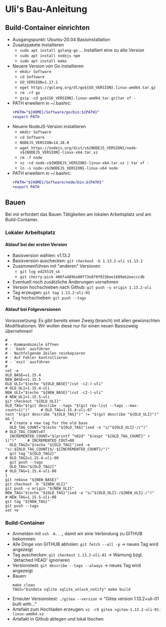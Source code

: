 Uli's Bau-Anleitung
===================

Build-Container einrichten
--------------------------

* Ausgangspunkt: Ubuntu-20.04 Basisinstallation
* Zusatzpakete installieren
    * `sudo apt install golang-go` ... installiert eine zu alte Version
    * `sudo apt install nodejs npm`
    * `sudo apt install make`
* Neuere Version von Go installieren
    * `mkdir Software`
    * `cd Software`
    * `GO_VERSION=1.17.1`
    * `wget https://golang.org/dl/go${GO_VERSION}.linux-amd64.tar.gz`
    * `rm -rf go`
    * `gzip -cd go${GO_VERSION}.linux-amd64.tar.gz|tar xf -`
* PATH erweitern in ~/.bashrc:
    ```diff
    +PATH="${HOME}/Software/go/bin:${PATH}"
    +export PATH
    ```
* Neuere NodeJS-Version installieren
    * `mkdir Software`
    * `cd Software`
    * `NODEJS_VERSION=14.18.0`
    * `wget https://nodejs.org/dist/v${NODEJS_VERSION}/node-v${NODEJS_VERSION}-linux-x64.tar.xz`
    * `rm -f node`
    * `xz -cd node-v${NODEJS_VERSION}-linux-x64.tar.xz | tar xf -`
    * `ln -s node-v${NODEJS_VERSION}-linux-x64 node`
* PATH erweitern in ~/.bashrc:
    ```diff
    +PATH="${HOME}/Software/node/bin:${PATH}"
    +export PATH
    ```

Bauen
-----

Bei mir erfordert das Bauen
Tätigkeiten am lokalen Arbeitsplatz
und am Build-Container.

### Lokaler Arbeitsplatz

#### Ablauf  bei der ersten Version

* Basisversion wählen: v1.13.2
* Basisversion auschecken: `git checkout -b 1.13.2-uli v1.13.2`
* Zusammenführen mit "anderen" Versionen
    * `git log ed25519_sk`
    * `git cherry-pick 406fa489ba80f73e879f9336ee1689eb2eecccdb`
* Eventuell noch zusätzliche Änderungen vornehmen
* Version hochschieben nach Github: `git push -u origin 1.13.2-uli`
* Tag erzeugen: `git tag 1.13.2-uli-01` 
* Tag hochschieben: `git push --tags`

#### Ablauf bei Folgeversionen

Voraussetzung: Es gibt bereits einen Zweig (branch) mit allen
gewünschten Modifikationen. Wir wollen diese nur für einen neuen
Basiszweig übernehmen!

```
#
# - Kommandozeile öffnen
# - `bash` ausführen
# - Nachfolgende Zeilen reinkopieren
# - Auf Fehler kontrollieren
# - `exit` ausführen
#
set -e
OLD_BASE=v1.15.4
NEW_BASE=v1.15.5
OLD_ULI="$(echo "${OLD_BASE}"|cut -c2-)-uli"                                # OLD_ULI=1.15.4-uli
NEW_ULI="$(echo "${NEW_BASE}"|cut -c2-)-uli"                                # NEW_ULI=1.15.5-uli
git checkout "${OLD_ULI}"
OLD_TAG="$(git describe --tags "$(git rev-list --tags --max-count=1)")"     # OLD_TAG=1.15.4-uli-07
test "$(git describe "${OLD_TAG}")" != "$(git describe "${OLD_ULI}")" && {
  # Create a new tag for the old base
  OLD_TAG_COUNT="$(echo "${OLD_TAG}"|sed -e "s/^${OLD_ULI}-//")"            # OLD_TAG_COUNT=07
  INCREMENTED_COUNT="$(printf "%02d" "$(expr "${OLD_TAG_COUNT}" + 1)")"     # INCREMENTED_COUT=08
  OLD_TAG2="$(echo "${OLD_TAG}"|sed -e "s/-${OLD_TAG_COUNT}$/-${INCREMENTED_COUNT}/")"
  git tag "${OLD_TAG2}"                                                     # OLD_TAG2=1.15.4-uli-08
  git push --tags
  OLD_TAG="${OLD_TAG2}"                                                     # OLD_TAG=1.15.4-uli-08
}
git rebase "${NEW_BASE}"
git checkout -b "${NEW_ULI}"
git push -u origin "${NEW_ULI}"
NEW_TAG="$(echo "${OLD_TAG}"|sed -e "s/^${OLD_ULI}-/${NEW_ULI}-/")"         # NEW_TAG=1.15.5-uli-08
git tag "${NEW_TAG}"
git push --tags
set +e
```

### Build-Container

* Anmelden mit `ssh -A...`, damit wir eine Verbindung zu GITHUB bekommen
* Alle Dinge von GITHUB abholen: `git fetch --all -p` -> neues Tag wird angezeigt
* Tag auschecken: `git checkout 1.13.2-uli-01` -> Warnung bzgl. 'detached HEAD' ignorieren
* Versionstest: `git describe --tags --always` -> neues Tag wird angezeigt
* Bauen:
    ```
    make clean
    TAGS="bindata sqlite sqlite_unlock_notify" make build
    ```
* Erneuter Versionstest: `./gitea --version` -> "Gitea version 1.13.2+uli-01 built with..."
* Artefakt zum Hochladen erzeugen: `xz -c9 gitea >gitea-1.13.2-uli-01-linux-amd64.xz`
* Artefakt in Github ablegen und lokal löschen
